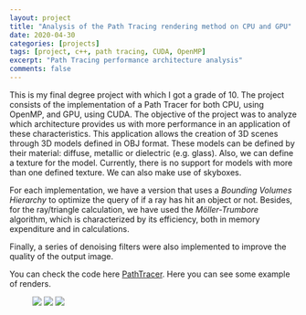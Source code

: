 ```yaml
---
layout: project
title: "Analysis of the Path Tracing rendering method on CPU and GPU"
date: 2020-04-30
categories: [projects]
tags: [project, c++, path tracing, CUDA, OpenMP]
excerpt: "Path Tracing performance architecture analysis"
comments: false
---
```


This is my final degree project with which I got a grade of 10. The project consists of the implementation of a Path Tracer for both CPU, using OpenMP, and GPU, using CUDA. The objective of the project was to analyze which architecture provides us with more performance in an application of these characteristics. This application allows the creation of 3D scenes through 3D models defined in OBJ format. These models can be defined by their material: diffuse, metallic or dielectric (e.g. glass). Also, we can define a texture for the model. Currently, there is no support for models with more than one defined texture. We can also make use of skyboxes.

For each implementation, we have a version that uses a *Bounding Volumes Hierarchy* to optimize the query of if a ray has hit an object or not. Besides, for the ray/triangle calculation, we have used the *Möller-Trumbore* algorithm, which is characterized by its efficiency, both in memory expenditure and in calculations.

Finally, a series of denoising filters were also implemented to improve the quality of the output image.

You can check the code here [PathTracer](https://github.com/Jordi-Gil/PathTracer). Here you can see some example of renders.

<figure>
	<img src="{{site.url}}/assets/img/pathtracing/cornell_deer.png">
  <img src="{{site.url}}/assets/img/pathtracing/cornell_textures.png">
  <img src="{{site.url}}/assets/img/pathtracing/CapeHill_cristal_bunny.png">
</figure>
